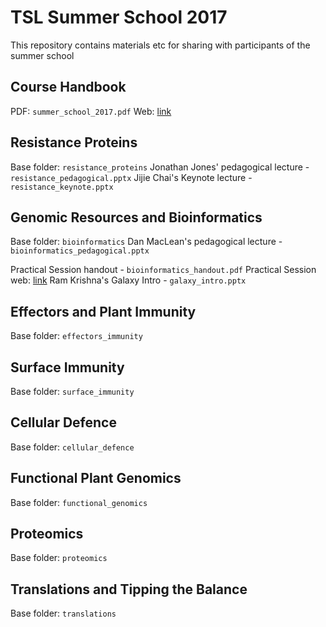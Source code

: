 # TSL Summer School 2017
This repository contains materials etc for sharing with participants of the summer school

## Course Handbook
PDF: `summer_school_2017.pdf`
Web: [link](teammaclean.github.io/summer_school_handbook/index.html)

## Resistance Proteins

Base folder: `resistance_proteins`
Jonathan Jones' pedagogical lecture - `resistance_pedagogical.pptx`
Jijie Chai's Keynote lecture - `resistance_keynote.pptx`

## Genomic Resources and Bioinformatics

Base folder: `bioinformatics`
Dan MacLean's pedagogical lecture - `bioinformatics_pedagogical.pptx`

Practical Session handout - `bioinformatics_handout.pdf`
Practical Session web: [link](danmaclean.github.io/summer_school_bioinfo/index.html)
Ram Krishna's Galaxy Intro - `galaxy_intro.pptx`

## Effectors and Plant Immunity

Base folder: `effectors_immunity`

## Surface Immunity

Base folder: `surface_immunity`

## Cellular Defence

Base folder: `cellular_defence`

## Functional Plant Genomics

Base folder: `functional_genomics`

## Proteomics

Base folder: `proteomics`

## Translations and Tipping the Balance

Base folder: `translations`
